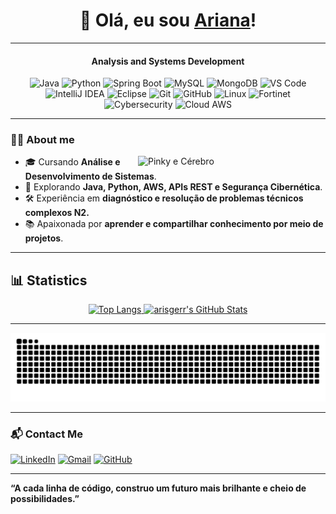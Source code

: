 <div align="center">
  
# 👋 Olá, eu sou [Ariana](https://www.linkedin.com/in/arianaeger/)!

</div>

---

<div align="center">

#### Analysis and Systems Development

![Java](https://img.shields.io/badge/Java-ED8B00?style=for-the-badge&logo=openjdk&logoColor=white)
![Python](https://img.shields.io/badge/Python-3776AB?style=for-the-badge&logo=python&logoColor=white)
![Spring Boot](https://img.shields.io/badge/Spring%20Boot-6DB33F?style=for-the-badge&logo=springboot&logoColor=white)
![MySQL](https://img.shields.io/badge/MySQL-005C84?style=for-the-badge&logo=mysql&logoColor=white)
![MongoDB](https://img.shields.io/badge/MongoDB-47A248?style=for-the-badge&logo=mongodb&logoColor=white)
![VS Code](https://img.shields.io/badge/VS%20Code-0078D4?style=for-the-badge&logo=visualstudiocode&logoColor=white)
![IntelliJ IDEA](https://img.shields.io/badge/IntelliJ%20IDEA-000000?style=for-the-badge&logo=intellijidea&logoColor=white)
![Eclipse](https://img.shields.io/badge/Eclipse-2C2255?style=for-the-badge&logo=eclipseide&logoColor=white)
![Git](https://img.shields.io/badge/Git-F05032?style=for-the-badge&logo=git&logoColor=white)
![GitHub](https://img.shields.io/badge/GitHub-181717?style=for-the-badge&logo=github&logoColor=white)
![Linux](https://img.shields.io/badge/Linux-FCC624?style=for-the-badge&logo=linux&logoColor=black)
![Fortinet](https://img.shields.io/badge/Fortinet-ED1C24?style=for-the-badge&logo=fortinet&logoColor=white)
![Cybersecurity](https://img.shields.io/badge/Cybersecurity-000000?style=for-the-badge&logo=hackthebox&logoColor=white)
![Cloud AWS](https://img.shields.io/badge/Cloud%20AWS-FF9900?style=for-the-badge&logo=amazonaws&logoColor=white)

</div>

---

### 👩‍💻 About me

<img align="right" width="300" alt="Pinky e Cérebro" src="https://github.com/user-attachments/assets/47d68783-6421-4f82-8e04-96f4459edbfb" />

- 🎓 Cursando **Análise e Desenvolvimento de Sistemas**.
- 🚀 Explorando **Java, Python, AWS, APIs REST e Segurança Cibernética**.
- 🛠️ Experiência em **diagnóstico e resolução de problemas técnicos complexos N2.**
- 📚 Apaixonada por **aprender e compartilhar conhecimento por meio de projetos**.

---

## 📊 Statistics

<div align="center">
  <p>
    <a href="https://github.com/arisgerr">
      <img width="48%" src="https://github-readme-stats.vercel.app/api/top-langs/?username=arisgerr&layout=compact&bg_color=0d1117&text_color=00FF7F&title_color=007BFF&border_color=007BFF&card_width=200" alt="Top Langs" />
    </a>
    <a href="https://github.com/arisgerr">
      <img width="48%" alt="arisgerr's GitHub Stats" src="https://awesome-github-stats.azurewebsites.net/user-stats/arisgerr?cardType=github&theme=tokyonight&bg=0d1117&text=00FF7F&title=007BFF&ring=007BFF&border=007BFF" />
    </a>
  </p>
</div>

---

<picture>
  <source media="(prefers-color-scheme: dark)" srcset="https://raw.githubusercontent.com/arisgerr/arisgerr/output/github-contribution-grid-snake-dark.svg">
  <source media="(prefers-color-scheme: light)" srcset="https://raw.githubusercontent.com/arisgerr/arisgerr/output/github-contribution-grid-snake.svg">
  <img alt="github contribution grid snake animation" src="https://raw.githubusercontent.com/arisgerr/arisgerr/output/github-contribution-grid-snake.svg">
</picture>

---

### 📬 Contact Me

[![LinkedIn](https://img.shields.io/badge/LinkedIn-0A66C2?style=for-the-badge&logo=linkedin&logoColor=white)](https://www.linkedin.com/in/ariana-eger/)
[![Gmail](https://img.shields.io/badge/Gmail-EA4335?style=for-the-badge&logo=gmail&logoColor=white)](mailto:ariana.eger.ti@gmail.com)
[![GitHub](https://img.shields.io/badge/GitHub-100000?style=for-the-badge&logo=github&logoColor=white)](https://github.com/arisgerr)

---

**“A cada linha de código, construo um futuro mais brilhante e cheio de possibilidades.”**
